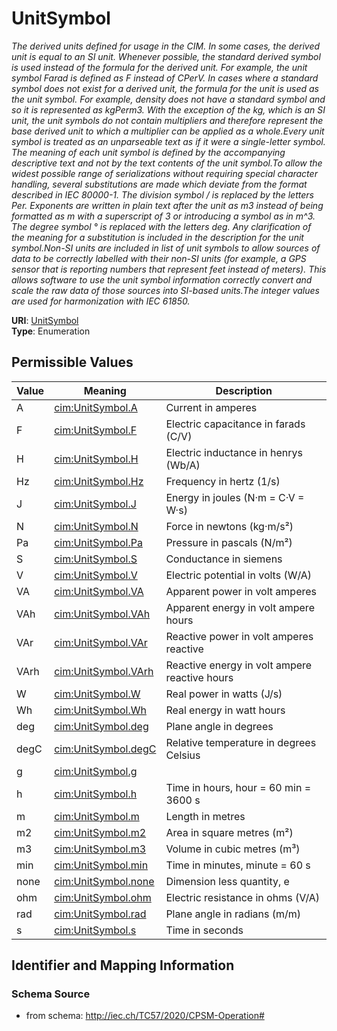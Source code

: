 # UnitSymbol




_The derived units defined for usage in the CIM. In some cases, the derived unit is equal to an SI unit. Whenever possible, the standard derived symbol is used instead of the formula for the derived unit. For example, the unit symbol Farad is defined as F instead of CPerV. In cases where a standard symbol does not exist for a derived unit, the formula for the unit is used as the unit symbol. For example, density does not have a standard symbol and so it is represented as kgPerm3. With the exception of the kg, which is an SI unit, the unit symbols do not contain multipliers and therefore represent the base derived unit to which a multiplier can be applied as a whole.Every unit symbol is treated as an unparseable text as if it were a single-letter symbol. The meaning of each unit symbol is defined by the accompanying descriptive text and not by the text contents of the unit symbol.To allow the widest possible range of serializations without requiring special character handling, several substitutions are made which deviate from the format described in IEC 80000-1. The division symbol / is replaced by the letters Per. Exponents are written in plain text after the unit as m3 instead of being formatted as m with a superscript of 3  or introducing a symbol as in m^3. The degree symbol ° is replaced with the letters deg. Any clarification of the meaning for a substitution is included in the description for the unit symbol.Non-SI units are included in list of unit symbols to allow sources of data to be correctly labelled with their non-SI units (for example, a GPS sensor that is reporting numbers that represent feet instead of meters). This allows software to use the unit symbol information correctly convert and scale the raw data of those sources into SI-based units.The integer values are used for harmonization with IEC 61850._



**URI**: [UnitSymbol](UnitSymbol)<br />
**Type**: Enumeration

## Permissible Values

| Value | Meaning | Description |
| --- | --- | --- |
| A | [cim:UnitSymbol.A](http://iec.ch/TC57/CIM100#UnitSymbol.A) | Current in amperes |
| F | [cim:UnitSymbol.F](http://iec.ch/TC57/CIM100#UnitSymbol.F) | Electric capacitance in farads (C/V) |
| H | [cim:UnitSymbol.H](http://iec.ch/TC57/CIM100#UnitSymbol.H) | Electric inductance in henrys (Wb/A) |
| Hz | [cim:UnitSymbol.Hz](http://iec.ch/TC57/CIM100#UnitSymbol.Hz) | Frequency in hertz (1/s) |
| J | [cim:UnitSymbol.J](http://iec.ch/TC57/CIM100#UnitSymbol.J) | Energy in joules (N·m = C·V = W·s) |
| N | [cim:UnitSymbol.N](http://iec.ch/TC57/CIM100#UnitSymbol.N) | Force in newtons (kg·m/s²) |
| Pa | [cim:UnitSymbol.Pa](http://iec.ch/TC57/CIM100#UnitSymbol.Pa) | Pressure in pascals (N/m²) |
| S | [cim:UnitSymbol.S](http://iec.ch/TC57/CIM100#UnitSymbol.S) | Conductance in siemens |
| V | [cim:UnitSymbol.V](http://iec.ch/TC57/CIM100#UnitSymbol.V) | Electric potential in volts (W/A) |
| VA | [cim:UnitSymbol.VA](http://iec.ch/TC57/CIM100#UnitSymbol.VA) | Apparent power in volt amperes |
| VAh | [cim:UnitSymbol.VAh](http://iec.ch/TC57/CIM100#UnitSymbol.VAh) | Apparent energy in volt ampere hours |
| VAr | [cim:UnitSymbol.VAr](http://iec.ch/TC57/CIM100#UnitSymbol.VAr) | Reactive power in volt amperes reactive |
| VArh | [cim:UnitSymbol.VArh](http://iec.ch/TC57/CIM100#UnitSymbol.VArh) | Reactive energy in volt ampere reactive hours |
| W | [cim:UnitSymbol.W](http://iec.ch/TC57/CIM100#UnitSymbol.W) | Real power in watts (J/s) |
| Wh | [cim:UnitSymbol.Wh](http://iec.ch/TC57/CIM100#UnitSymbol.Wh) | Real energy in watt hours |
| deg | [cim:UnitSymbol.deg](http://iec.ch/TC57/CIM100#UnitSymbol.deg) | Plane angle in degrees |
| degC | [cim:UnitSymbol.degC](http://iec.ch/TC57/CIM100#UnitSymbol.degC) | Relative temperature in degrees Celsius |
| g | [cim:UnitSymbol.g](http://iec.ch/TC57/CIM100#UnitSymbol.g) |  |
| h | [cim:UnitSymbol.h](http://iec.ch/TC57/CIM100#UnitSymbol.h) | Time in hours, hour = 60 min = 3600 s |
| m | [cim:UnitSymbol.m](http://iec.ch/TC57/CIM100#UnitSymbol.m) | Length in metres |
| m2 | [cim:UnitSymbol.m2](http://iec.ch/TC57/CIM100#UnitSymbol.m2) | Area in square metres (m²) |
| m3 | [cim:UnitSymbol.m3](http://iec.ch/TC57/CIM100#UnitSymbol.m3) | Volume in cubic metres (m³) |
| min | [cim:UnitSymbol.min](http://iec.ch/TC57/CIM100#UnitSymbol.min) | Time in minutes, minute  = 60 s |
| none | [cim:UnitSymbol.none](http://iec.ch/TC57/CIM100#UnitSymbol.none) | Dimension less quantity, e |
| ohm | [cim:UnitSymbol.ohm](http://iec.ch/TC57/CIM100#UnitSymbol.ohm) | Electric resistance in ohms (V/A) |
| rad | [cim:UnitSymbol.rad](http://iec.ch/TC57/CIM100#UnitSymbol.rad) | Plane angle in radians (m/m) |
| s | [cim:UnitSymbol.s](http://iec.ch/TC57/CIM100#UnitSymbol.s) | Time in seconds |








## Identifier and Mapping Information







### Schema Source


* from schema: http://iec.ch/TC57/2020/CPSM-Operation#




